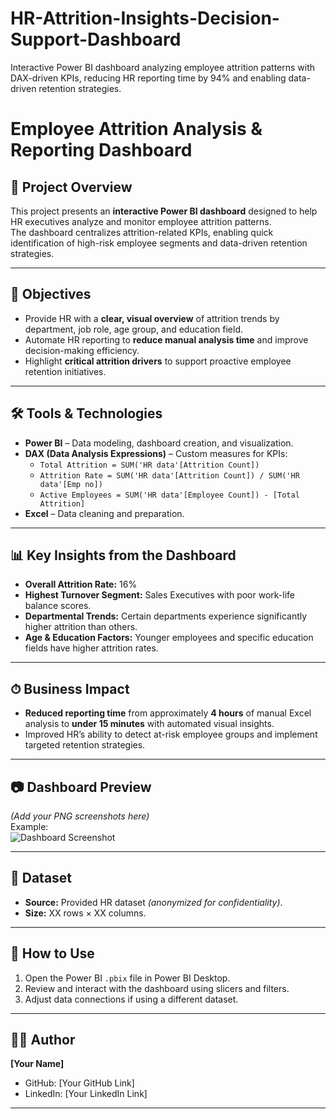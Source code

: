 # HR-Attrition-Insights-Decision-Support-Dashboard
Interactive Power BI dashboard analyzing employee attrition patterns with DAX-driven KPIs, reducing HR reporting time by 94% and enabling data-driven retention strategies.
# Employee Attrition Analysis & Reporting Dashboard

## 📌 Project Overview
This project presents an **interactive Power BI dashboard** designed to help HR executives analyze and monitor employee attrition patterns.  
The dashboard centralizes attrition-related KPIs, enabling quick identification of high-risk employee segments and data-driven retention strategies.

---

## 🎯 Objectives
- Provide HR with a **clear, visual overview** of attrition trends by department, job role, age group, and education field.
- Automate HR reporting to **reduce manual analysis time** and improve decision-making efficiency.
- Highlight **critical attrition drivers** to support proactive employee retention initiatives.

---

## 🛠 Tools & Technologies
- **Power BI** – Data modeling, dashboard creation, and visualization.
- **DAX (Data Analysis Expressions)** – Custom measures for KPIs:
  - `Total Attrition = SUM('HR data'[Attrition Count])`
  - `Attrition Rate = SUM('HR data'[Attrition Count]) / SUM('HR data'[Emp no])`
  - `Active Employees = SUM('HR data'[Employee Count]) - [Total Attrition]`
- **Excel** – Data cleaning and preparation.

---

## 📊 Key Insights from the Dashboard
- **Overall Attrition Rate:** 16%
- **Highest Turnover Segment:** Sales Executives with poor work-life balance scores.
- **Departmental Trends:** Certain departments experience significantly higher attrition than others.
- **Age & Education Factors:** Younger employees and specific education fields have higher attrition rates.

---

## ⏱ Business Impact
- **Reduced reporting time** from approximately **4 hours** of manual Excel analysis to **under 15 minutes** with automated visual insights.
- Improved HR’s ability to detect at-risk employee groups and implement targeted retention strategies.

---

## 📷 Dashboard Preview
*(Add your PNG screenshots here)*  
Example:  
![Dashboard Screenshot](dashboard_page1.png)

---

## 📂 Dataset
- **Source:** Provided HR dataset *(anonymized for confidentiality)*.
- **Size:** XX rows × XX columns.

---

## 📄 How to Use
1. Open the Power BI `.pbix` file in Power BI Desktop.
2. Review and interact with the dashboard using slicers and filters.
3. Adjust data connections if using a different dataset.

---

## 👩‍💻 Author
**[Your Name]**  
- GitHub: [Your GitHub Link]  
- LinkedIn: [Your LinkedIn Link]

---
